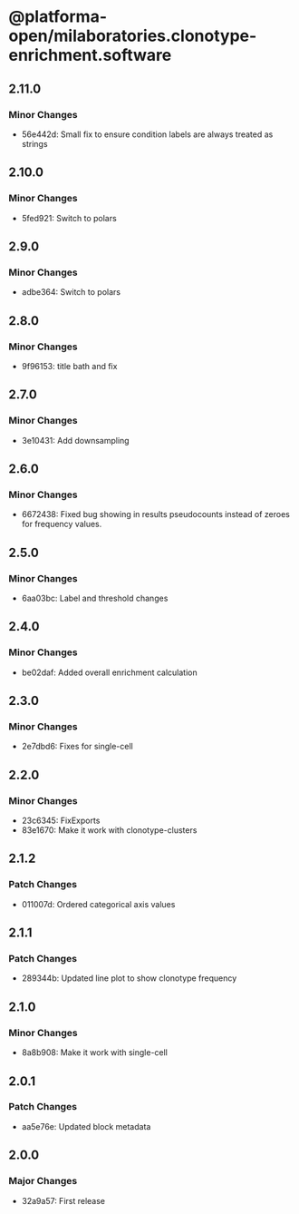 # @platforma-open/milaboratories.clonotype-enrichment.software

## 2.11.0

### Minor Changes

- 56e442d: Small fix to ensure condition labels are always treated as strings

## 2.10.0

### Minor Changes

- 5fed921: Switch to polars

## 2.9.0

### Minor Changes

- adbe364: Switch to polars

## 2.8.0

### Minor Changes

- 9f96153: title bath and fix

## 2.7.0

### Minor Changes

- 3e10431: Add downsampling

## 2.6.0

### Minor Changes

- 6672438: Fixed bug showing in results pseudocounts instead of zeroes for frequency values.

## 2.5.0

### Minor Changes

- 6aa03bc: Label and threshold changes

## 2.4.0

### Minor Changes

- be02daf: Added overall enrichment calculation

## 2.3.0

### Minor Changes

- 2e7dbd6: Fixes for single-cell

## 2.2.0

### Minor Changes

- 23c6345: FixExports
- 83e1670: Make it work with clonotype-clusters

## 2.1.2

### Patch Changes

- 011007d: Ordered categorical axis values

## 2.1.1

### Patch Changes

- 289344b: Updated line plot to show clonotype frequency

## 2.1.0

### Minor Changes

- 8a8b908: Make it work with single-cell

## 2.0.1

### Patch Changes

- aa5e76e: Updated block metadata

## 2.0.0

### Major Changes

- 32a9a57: First release
